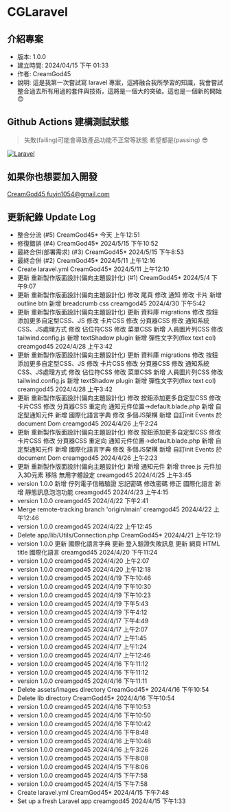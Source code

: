 # CGLaravel

## 介紹專案

- 版本: 1.0.0
- 建立時間: 2024/04/15 下午 01:33
- 作者: CreamGod45
- 說明: 這是我第一次嘗試寫 laravel 專案，這將融合我所學習的知識，我會嘗試整合過去所有用過的套件與技術，這將是一個大的突破。這也是一個新的開始 😊

## Github Actions 建構測試狀態

> 失敗(failing)可能會導致產品功能不正常等狀態 希望都是(passing) 😎

[![Laravel](https://github.com/creamgod45/CGLaravel/actions/workflows/laravel.yml/badge.svg?branch=main)](https://github.com/creamgod45/CGLaravel/actions/workflows/laravel.yml)

## 如果你也想要加入開發

[CreamGod45 fuyin1054@gmail.com](mailto:fuyin1054@gmail.com)

## 更新紀錄 Update Log

- 整合分流 (#5) CreamGod45* 今天 上午12:51
- 修復錯誤 (#4) CreamGod45* 2024/5/15 下午10:52
- 最終合併(部署需求) (#3) CreamGod45* 2024/5/15 下午8:53
- 最終合併 (#2) CreamGod45* 2024/5/11 上午12:16
- Create laravel.yml CreamGod45* 2024/5/11 上午12:10
- 更新 重新製作版面設計(偏向主題設計化) (#1) CreamGod45* 2024/5/4 下午9:07
- 更新 重新製作版面設計(偏向主題設計化) 修改 尾頁 修改 通知 修改 卡片 新增 outline btn 新增 breadcrumb css creamgod45 2024/4/30 下午5:42
- 更新 重新製作版面設計(偏向主題設計化) 更新 資料庫 migrations 修改 按鈕添加更多自定型CSS、JS 修改 卡片CSS 修改 分頁器CSS 修改 通知系統CSS、JS處理方式 修改 佔位符CSS 修改 菜單CSS 新增 人員圖片列CSS 修改 tailwind.config.js 新增 textShadow plugin 新增 彈性文字列(flex text col) creamgod45 2024/4/28 上午3:42
- 更新 重新製作版面設計(偏向主題設計化) 更新 資料庫 migrations 修改 按鈕添加更多自定型CSS、JS 修改 卡片CSS 修改 分頁器CSS 修改 通知系統CSS、JS處理方式 修改 佔位符CSS 修改 菜單CSS 新增 人員圖片列CSS 修改 tailwind.config.js 新增 textShadow plugin 新增 彈性文字列(flex text col) creamgod45 2024/4/28 上午3:42
- 更新 重新製作版面設計(偏向主題設計化) 修改 按鈕添加更多自定型CSS 修改 卡片CSS 修改 分頁器CSS 重定向 通知元件位置->default.blade.php 新增 自定型通知元件 新增 國際化語言字典 修改 多個JS架構 新增 自訂init Events 於document Dom creamgod45 2024/4/26 上午2:24
- 更新 重新製作版面設計(偏向主題設計化) 修改 按鈕添加更多自定型CSS 修改 卡片CSS 修改 分頁器CSS 重定向 通知元件位置->default.blade.php 新增 自定型通知元件 新增 國際化語言字典 修改 多個JS架構 新增 自訂init Events 於document Dom creamgod45 2024/4/26 上午2:23
- 更新 重新製作版面設計(偏向主題設計化) 新增 通知元件 新增 three.js 元件加入3D元素 移除 無用字體設定 creamgod45 2024/4/25 上午3:45
- version 1.0.0 新增 佇列電子信箱驗證 忘記密碼 修改密碼 修正 國際化語言 新增 靜態訊息泡泡功能 creamgod45 2024/4/23 上午4:15
- version 1.0.0 creamgod45 2024/4/22 下午2:41
- Merge remote-tracking branch 'origin/main' creamgod45 2024/4/22 上午12:46
- version 1.0.0 creamgod45 2024/4/22 上午12:45
- Delete app/lib/Utils/Connection.php CreamGod45* 2024/4/21 上午12:19
- version 1.0.0 更新 國際化語言字典 更新 登入驗證失敗訊息 更新 網頁 HTML title 國際化語言 creamgod45 2024/4/20 下午11:24
- version 1.0.0 creamgod45 2024/4/20 上午2:07
- version 1.0.0 creamgod45 2024/4/20 上午12:18
- version 1.0.0 creamgod45 2024/4/19 下午10:46
- version 1.0.0 creamgod45 2024/4/19 下午10:30
- version 1.0.0 creamgod45 2024/4/19 下午10:23
- version 1.0.0 creamgod45 2024/4/19 下午5:43
- version 1.0.0 creamgod45 2024/4/19 下午4:12
- version 1.0.0 creamgod45 2024/4/17 下午4:49
- version 1.0.0 creamgod45 2024/4/17 上午2:07
- version 1.0.0 creamgod45 2024/4/17 上午1:45
- version 1.0.0 creamgod45 2024/4/17 上午1:24
- version 1.0.0 creamgod45 2024/4/17 上午12:46
- version 1.0.0 creamgod45 2024/4/16 下午11:12
- version 1.0.0 creamgod45 2024/4/16 下午11:12
- version 1.0.0 creamgod45 2024/4/16 下午11:11
- Delete assets/images directory CreamGod45* 2024/4/16 下午10:54
- Delete lib directory CreamGod45* 2024/4/16 下午10:54
- version 1.0.0 creamgod45 2024/4/16 下午10:53
- version 1.0.0 creamgod45 2024/4/16 下午10:50
- version 1.0.0 creamgod45 2024/4/16 下午10:42
- version 1.0.0 creamgod45 2024/4/16 下午8:48
- version 1.0.0 creamgod45 2024/4/16 上午10:48
- version 1.0.0 creamgod45 2024/4/16 上午3:26
- version 1.0.0 creamgod45 2024/4/15 下午8:08
- version 1.0.0 creamgod45 2024/4/15 下午8:06
- version 1.0.0 creamgod45 2024/4/15 下午7:58
- version 1.0.0 creamgod45 2024/4/15 下午7:58
- Create laravel.yml CreamGod45* 2024/4/15 下午7:48
- Set up a fresh Laravel app creamgod45 2024/4/15 下午1:33
